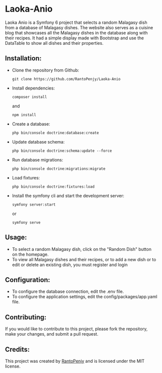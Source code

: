 # Laoka-Anio

Laoka Anio is a Symfony 6 project that selects a random Malagasy dish from a database of Malagasy dishes. The website also serves as a cuisine blog that showcases all the Malagasy dishes in the database along with their recipes.
It had a simple display made with Bootstrap and use the DataTable to show all dishes and their properties.

## Installation:

- Clone the repository from Github:
  ```
  git clone https://github.com/RantoPenjy/Laoka-Anio
  ```
- Install dependencies:
  ```
  composer install
  ```
  and
  ```
  npm install
  ```
- Create a database:
  ```
  php bin/console doctrine:database:create
  ```
- Update database schema:
  ```
  php bin/console doctrine:schema:update --force
  ```
- Run database migrations:
  ```
  php bin/console doctrine:migrations:migrate
  ```
- Load fixtures:
  ```
  php bin/console doctrine:fixtures:load
  ```
- Install the symfony cli and start the development server:
  ```
  symfony server:start
  ```
  or
  ```
  symfony serve
  ```

## Usage:

- To select a random Malagasy dish, click on the "Random Dish" button on the homepage.
- To view all Malagasy dishes and their recipes, or to add a new dish or to edit or delete an existing dish, you must register and login

## Configuration:

- To configure the database connection, edit the .env file.
- To configure the application settings, edit the config/packages/app.yaml file.

## Contributing:
If you would like to contribute to this project, please fork the repository, make your changes, and submit a pull request.

## Credits:
This project was created by [RantoPenjy](https://github.com/RantoPenjy) and is licensed under the MIT license.
